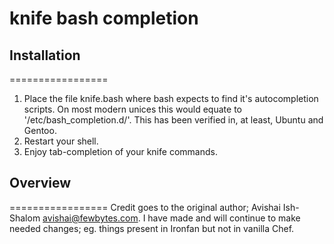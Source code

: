 # knife bash completion

## Installation
=================
1)	Place the file knife.bash where bash expects to find it's autocompletion scripts.
		On most modern unices this would equate to '/etc/bash_completion.d/'. This has
		been verified in, at least, Ubuntu and Gentoo.
2)	Restart your shell.
3)	Enjoy tab-completion of your knife commands.

## Overview
=================
Credit goes to the original author; Avishai Ish-Shalom <avishai@fewbytes.com>. I have made and will continue to make needed changes; eg. things present in Ironfan but not in vanilla Chef.